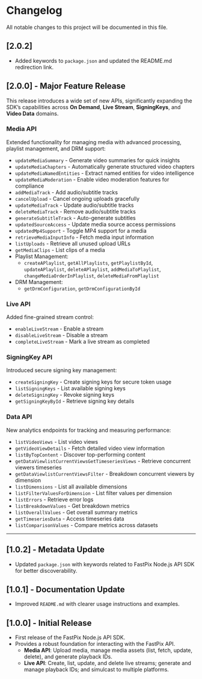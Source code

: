 # Changelog

All notable changes to this project will be documented in this file.

## [2.0.2]
- Added keywords to `package.json` and updated the README.md redirection link.

## [2.0.0] - Major Feature Release
This release introduces a wide set of new APIs, significantly expanding the SDK’s capabilities across **On Demand**, **Live Stream**, **SigningKeys**, and **Video Data** domains.

### Media API
Extended functionality for managing media with advanced processing, playlist management, and DRM support:
- `updateMediaSummary` - Generate video summaries for quick insights
- `updateMediaChapters` - Automatically generate structured video chapters
- `updateMediaNamedEntities` - Extract named entities for video intelligence
- `updateMediaModeration` - Enable video moderation features for compliance
- `addMediaTrack` - Add audio/subtitle tracks
- `cancelUpload` - Cancel ongoing uploads gracefully
- `updateMediaTrack` - Update audio/subtitle tracks
- `deleteMediaTrack` - Remove audio/subtitle tracks
- `generateSubtitleTrack` - Auto-generate subtitles
- `updatedSourceAccess` - Update media source access permissions
- `updatedMp4Support` - Toggle MP4 support for a media
- `retrieveMediaInputInfo` - Fetch media input information
- `listUploads` - Retrieve all unused upload URLs
- `getMediaClips` - List clips of a media
- Playlist Management: 
  - `createAPlaylist`, `getAllPlaylists`, `getPlaylistById`, `updateAPlaylist`, `deleteAPlaylist`, `addMediaToPlaylist`, `changeMediaOrderInPlaylist`, `deleteMediaFromPlaylist`
- DRM Management:
  - `getDrmConfiguration`, `getDrmConfigurationById`

### Live API
Added fine-grained stream control:
- `enableLiveStream` - Enable a stream
- `disableLiveStream` - Disable a stream
- `completeLiveStream` - Mark a live stream as completed

### SigningKey API
Introduced secure signing key management:
- `createSigningKey` - Create signing keys for secure token usage
- `listSigningKeys` - List available signing keys
- `deleteSigningKey` - Revoke signing keys
- `getSigningKeyById` - Retrieve signing key details

### Data API
New analytics endpoints for tracking and measuring performance:
- `listVideoViews` - List video views
- `getVideoViewDetails` - Fetch detailed video view information
- `listByTopContent` - Discover top-performing content
- `getDataViewlistCurrentViewsGetTimeseriesViews` - Retrieve concurrent viewers timeseries
- `getDataViewlistCurrentViewsFilter` - Breakdown concurrent viewers by dimension
- `listDimensions` - List all available dimensions
- `listFilterValuesForDimension` - List filter values per dimension
- `listErrors` - Retrieve error logs
- `listBreakdownValues` - Get breakdown metrics
- `listOverallValues` - Get overall summary metrics
- `getTimeseriesData` - Access timeseries data
- `listComparisonValues` - Compare metrics across datasets

---

## [1.0.2] - Metadata Update
- Updated `package.json` with keywords related to FastPix Node.js API SDK for better discoverability.

## [1.0.1] - Documentation Update
- Improved `README.md` with clearer usage instructions and examples.

## [1.0.0] - Initial Release
- First release of the FastPix Node.js API SDK.  
- Provides a robust foundation for interacting with the FastPix API.  
  - **Media API**: Upload media, manage media assets (list, fetch, update, delete), and generate playback IDs.
  - **Live API**: Create, list, update, and delete live streams; generate and manage playback IDs; and simulcast to multiple platforms.
